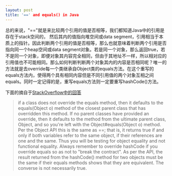 ```yaml
---
layout: post
title: '==' and equals() in Java
---
```


总的来说，"=="就是来比较两个引用的值是否相等，我们都知道Java中的引用是存在于stack空间的， 然后其内的值指向堆空间或data segment，引用相当于本质上的指针。因此判断两个引用的值是否相等，那么也就意味着判断两个引用是否指向同一个heap空间或data segment对象。若是同一个对象，那么返回true，若不是同一个对象，即便对象其内容完全相同，但由于其地址不一样，所以相对应的引用值也不可能相同。那么如何判断判断两个对象其内的内容是否相同呢？唯一的方法就是去override每一个类继承自Object类的equals方法。在这个重写的equals方法内，使得两个具有相同内容但是不同引用值的两个对象互相之间equals。同时一定记得的是，重写equals方法则一定要重写hashCode()方法。

下面的摘自于[StackOverflow中的回答](http://stackoverflow.com/questions/7520432/java-vs-equals-confusion)

> if a class does not override the equals method, then it defaults to the equals(Object o) method of the closest parent class that has overridden this method.
> If no parent classes have provided an override, then it defaults to the method from the ultimate parent class, Object, and so you're left with the Object#equals(Object o) method. Per the Object API this is the same as ==; that is, it returns true if and only if both variables refer to the same object, if their references are one and the same. Thus you will be testing for object equality and not functional equality.
> Always remember to override hashCode if you override equals so as not to "break the contract". As per the API, the result returned from the hashCode() method for two objects must be the same if their equals methods shows that they are equivalent. The converse is not necessarily true.